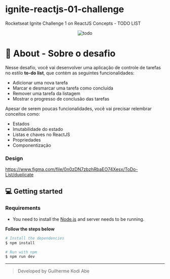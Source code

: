 # ignite-reactjs-01-challenge
Rocketseat Ignite Challenge 1 on ReactJS Concepts - TODO LIST


<div align="center" margin-top="60px" >
  <img src="https://i.imgur.com/LBoAYGT.png" alt="todo" />
</div>

# 🚀 About - Sobre o desafio

Nesse desafio, você vai desenvolver uma aplicação de controle de tarefas no estilo **to-do list**, que contém as seguintes funcionalidades:

- Adicionar uma nova tarefa
- Marcar e desmarcar uma tarefa como concluída
- Remover uma tarefa da listagem
- Mostrar o progresso de conclusão das tarefas

Apesar de serem poucas funcionalidades, você vai precisar relembrar conceitos como:

- Estados
- Imutabilidade do estado
- Listas e chaves no ReactJS
- Propriedades
- Componentização

### Design
https://www.figma.com/file/0n0zDN7zbzhRbaEO74Xesx/ToDo-List/duplicate

## 💻 Getting started

### Requirements

- You need to install the [Node.js](https://nodejs.org/en/download/) and server needs to be running.

**Follow the steps below**

```bash
# Install the dependencies
$ npm install

# Run with npm
$ npm run dev
```

---
<blockquote>
    Developed by Guilherme Kodi Abe
</blockquote>
